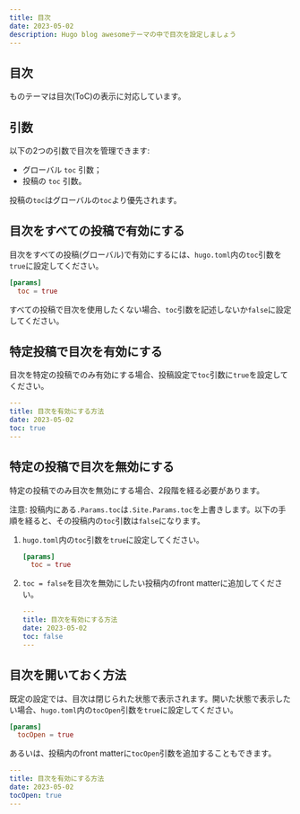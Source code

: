 ```yaml
---
title: 目次
date: 2023-05-02
description: Hugo blog awesomeテーマの中で目次を設定しましょう
---
```


## 目次

ものテーマは目次(ToC)の表示に対応しています。

## 引数

以下の2つの引数で目次を管理できます:

- グローバル `toc` 引数；
- 投稿の `toc` 引数。

投稿の`toc`はグローバルの`toc`より優先されます。

## 目次をすべての投稿で有効にする

目次をすべての投稿(グローバル)で有効にするには、`hugo.toml`内の`toc`引数を`true`に設定してください。

```toml
[params]
  toc = true
```

すべての投稿で目次を使用したくない場合、`toc`引数を記述しないか`false`に設定してください。

## 特定投稿で目次を有効にする

目次を特定の投稿でのみ有効にする場合、投稿設定で`toc`引数に`true`を設定してください。

```yaml
---
title: 目次を有効にする方法
date: 2023-05-02
toc: true
---
```

## 特定の投稿で目次を無効にする

特定の投稿でのみ目次を無効にする場合、2段階を経る必要があります。

注意: 投稿内にある`.Params.toc`は`.Site.Params.toc`を上書きします。以下の手順を経ると、その投稿内の`toc`引数は`false`になります。

1. `hugo.toml`内の`toc`引数を`true`に設定してください。

    ```toml
    [params]
      toc = true
    ```

2. `toc = false`を目次を無効にしたい投稿内のfront matterに追加してください。

    ```yaml
    ---
    title: 目次を有効にする方法
    date: 2023-05-02
    toc: false
    ---
    ```

## 目次を開いておく方法

既定の設定では、目次は閉じられた状態で表示されます。開いた状態で表示したい場合、`hugo.toml`内の`tocOpen`引数を`true`に設定してください。

```toml
[params]
  tocOpen = true
```

あるいは、投稿内のfront matterに`tocOpen`引数を追加することもできます。

```yaml
---
title: 目次を有効にする方法
date: 2023-05-02
tocOpen: true
---
```

